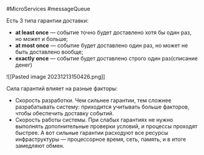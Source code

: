 #MicroServices #messageQueue 

Есть 3 типа гарантии доставки:

- **at least once** — событие точно будет доставлено хотя бы один раз, но может и больше;    
- **at most once** — событие будет доставлено один раз, но может не быть доставлено вообще;    
- **exactly once** — событие будет доставлено строго один раз(списание денег)

![[Pasted image 20231213150426.png]]

Сила гарантий влияет на разные факторы:

- Скорость разработки. Чем сильнее  гарантии, тем сложнее разрабатывать систему: приходится учитывать больше факторов, чтобы обеспечить доставку событий.     
- Скорость работы системы. При слабых гарантиях не нужно выполнять дополнительные проверки условий, и процессы проходят быстрее. А вот сильные гарантии расходуют все ресурсы инфраструктуры — процессорное время, сеть, память, и в итоге замедляют обмен.